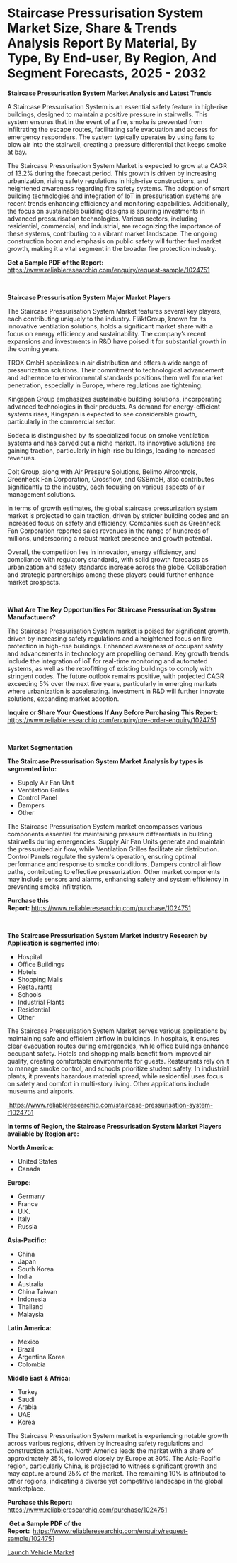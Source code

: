 <p><h1>Staircase Pressurisation System Market Size, Share & Trends Analysis Report By Material, By Type, By End-user, By Region, And Segment Forecasts, 2025 - 2032</h1></p><p><strong>Staircase Pressurisation System Market Analysis and Latest Trends</strong></p>
<p><p>A Staircase Pressurisation System is an essential safety feature in high-rise buildings, designed to maintain a positive pressure in stairwells. This system ensures that in the event of a fire, smoke is prevented from infiltrating the escape routes, facilitating safe evacuation and access for emergency responders. The system typically operates by using fans to blow air into the stairwell, creating a pressure differential that keeps smoke at bay.</p><p>The Staircase Pressurisation System Market is expected to grow at a CAGR of 13.2% during the forecast period. This growth is driven by increasing urbanization, rising safety regulations in high-rise constructions, and heightened awareness regarding fire safety systems. The adoption of smart building technologies and integration of IoT in pressurisation systems are recent trends enhancing efficiency and monitoring capabilities. Additionally, the focus on sustainable building designs is spurring investments in advanced pressurisation technologies. Various sectors, including residential, commercial, and industrial, are recognizing the importance of these systems, contributing to a vibrant market landscape. The ongoing construction boom and emphasis on public safety will further fuel market growth, making it a vital segment in the broader fire protection industry.</p></p>
<p><strong>Get a Sample PDF of the Report:&nbsp;</strong> <a href="https://www.reliableresearchiq.com/enquiry/request-sample/1024751?utm_campaign=2265&utm_medium=2&utm_source=Github&utm_content=ia&utm_term=06032025&utm_id=staircase-pressurisation-system">https://www.reliableresearchiq.com/enquiry/request-sample/1024751</a></p>
<p>&nbsp;</p>
<p><strong>Staircase Pressurisation System Major Market Players</strong></p>
<p><p>The Staircase Pressurisation System Market features several key players, each contributing uniquely to the industry. FläktGroup, known for its innovative ventilation solutions, holds a significant market share with a focus on energy efficiency and sustainability. The company’s recent expansions and investments in R&D have poised it for substantial growth in the coming years.</p><p>TROX GmbH specializes in air distribution and offers a wide range of pressurization solutions. Their commitment to technological advancement and adherence to environmental standards positions them well for market penetration, especially in Europe, where regulations are tightening.</p><p>Kingspan Group emphasizes sustainable building solutions, incorporating advanced technologies in their products. As demand for energy-efficient systems rises, Kingspan is expected to see considerable growth, particularly in the commercial sector.</p><p>Sodeca is distinguished by its specialized focus on smoke ventilation systems and has carved out a niche market. Its innovative solutions are gaining traction, particularly in high-rise buildings, leading to increased revenues.</p><p>Colt Group, along with Air Pressure Solutions, Belimo Aircontrols, Greenheck Fan Corporation, Crossflow, and GSBmbH, also contributes significantly to the industry, each focusing on various aspects of air management solutions.</p><p>In terms of growth estimates, the global staircase pressurization system market is projected to gain traction, driven by stricter building codes and an increased focus on safety and efficiency. Companies such as Greenheck Fan Corporation reported sales revenues in the range of hundreds of millions, underscoring a robust market presence and growth potential.</p><p>Overall, the competition lies in innovation, energy efficiency, and compliance with regulatory standards, with solid growth forecasts as urbanization and safety standards increase across the globe. Collaboration and strategic partnerships among these players could further enhance market prospects.</p></p>
<p>&nbsp;</p>
<p><strong>What Are The Key Opportunities For Staircase Pressurisation System Manufacturers?</strong></p>
<p><p>The Staircase Pressurisation System market is poised for significant growth, driven by increasing safety regulations and a heightened focus on fire protection in high-rise buildings. Enhanced awareness of occupant safety and advancements in technology are propelling demand. Key growth trends include the integration of IoT for real-time monitoring and automated systems, as well as the retrofitting of existing buildings to comply with stringent codes. The future outlook remains positive, with projected CAGR exceeding 5% over the next five years, particularly in emerging markets where urbanization is accelerating. Investment in R&D will further innovate solutions, expanding market adoption.</p></p>
<p><strong>Inquire or Share Your Questions If Any Before Purchasing This Report:</strong> <a href="https://www.reliableresearchiq.com/enquiry/pre-order-enquiry/1024751?utm_campaign=2265&utm_medium=2&utm_source=Github&utm_content=ia&utm_term=06032025&utm_id=staircase-pressurisation-system">https://www.reliableresearchiq.com/enquiry/pre-order-enquiry/1024751</a></p>
<p>&nbsp;</p>
<p><strong>Market Segmentation</strong></p>
<p><strong>The Staircase Pressurisation System Market Analysis by types is segmented into:</strong></p>
<p><ul><li>Supply Air Fan Unit</li><li>Ventilation Grilles</li><li>Control Panel</li><li>Dampers</li><li>Other</li></ul></p>
<p><p>The Staircase Pressurisation System market encompasses various components essential for maintaining pressure differentials in building stairwells during emergencies. Supply Air Fan Units generate and maintain the pressurized air flow, while Ventilation Grilles facilitate air distribution. Control Panels regulate the system's operation, ensuring optimal performance and response to smoke conditions. Dampers control airflow paths, contributing to effective pressurization. Other market components may include sensors and alarms, enhancing safety and system efficiency in preventing smoke infiltration.</p></p>
<p><strong>Purchase this Report:&nbsp;</strong><a href="https://www.reliableresearchiq.com/purchase/1024751?utm_campaign=2265&utm_medium=2&utm_source=Github&utm_content=ia&utm_term=06032025&utm_id=staircase-pressurisation-system">https://www.reliableresearchiq.com/purchase/1024751</a></p>
<p>&nbsp;</p>
<p><strong>The Staircase Pressurisation System Market Industry Research by Application is segmented into:</strong></p>
<p><ul><li>Hospital</li><li>Office Buildings</li><li>Hotels</li><li>Shopping Malls</li><li>Restaurants</li><li>Schools</li><li>Industrial Plants</li><li>Residential</li><li>Other</li></ul></p>
<p><p>The Staircase Pressurisation System Market serves various applications by maintaining safe and efficient airflow in buildings. In hospitals, it ensures clear evacuation routes during emergencies, while office buildings enhance occupant safety. Hotels and shopping malls benefit from improved air quality, creating comfortable environments for guests. Restaurants rely on it to manage smoke control, and schools prioritize student safety. In industrial plants, it prevents hazardous material spread, while residential uses focus on safety and comfort in multi-story living. Other applications include museums and airports.</p></p>
<p><a href="https://www.reliableresearchiq.com/staircase-pressurisation-system-r1024751?utm_campaign=2265&utm_medium=2&utm_source=Github&utm_content=ia&utm_term=06032025&utm_id=staircase-pressurisation-system">&nbsp;https://www.reliableresearchiq.com/staircase-pressurisation-system-r1024751</a></p>
<p><strong>In terms of Region, the Staircase Pressurisation System Market Players available by Region are:</strong></p>
<p>
    <p> <strong> North America: </strong>
        <ul>
            <li>United States</li>
            <li>Canada</li>
        </ul>
        </p> 
    <p> <strong> Europe: </strong>
        <ul>
            <li>Germany</li>
            <li>France</li>
            <li>U.K.</li>
            <li>Italy</li>
            <li>Russia</li>
        </ul>
        </p> 
    <p> <strong> Asia-Pacific: </strong>
        <ul>
            <li>China</li>
            <li>Japan</li>
            <li>South Korea</li>
            <li>India</li>
            <li>Australia</li>
            <li>China Taiwan</li>
            <li>Indonesia</li>
            <li>Thailand</li>
            <li>Malaysia</li>
        </ul>
        </p> 
    <p> <strong> Latin America: </strong>
        <ul>
            <li>Mexico</li>
            <li>Brazil</li>
            <li>Argentina Korea</li>
            <li>Colombia</li>
        </ul>
        </p> 
    <p> <strong> Middle East & Africa: </strong>
        <ul>
            <li>Turkey</li>
            <li>Saudi</li>
            <li>Arabia</li>
            <li>UAE</li>
            <li>Korea</li>
        </ul>
    </p>
    </p>
<p><p>The Staircase Pressurisation System market is experiencing notable growth across various regions, driven by increasing safety regulations and construction activities. North America leads the market with a share of approximately 35%, followed closely by Europe at 30%. The Asia-Pacific region, particularly China, is projected to witness significant growth and may capture around 25% of the market. The remaining 10% is attributed to other regions, indicating a diverse yet competitive landscape in the global marketplace.</p></p>
<p><strong>Purchase this Report: </strong><a href="https://www.reliableresearchiq.com/purchase/1024751?utm_campaign=2265&utm_medium=2&utm_source=Github&utm_content=ia&utm_term=06032025&utm_id=staircase-pressurisation-system">https://www.reliableresearchiq.com/purchase/1024751</a></p>
<p>&nbsp;<strong>Get a Sample PDF of the Report:&nbsp;&nbsp;</strong><a href="https://www.reliableresearchiq.com/enquiry/request-sample/1024751?utm_campaign=2265&utm_medium=2&utm_source=Github&utm_content=ia&utm_term=06032025&utm_id=staircase-pressurisation-system">https://www.reliableresearchiq.com/enquiry/request-sample/1024751</a></p>
<p><strong></strong></p>
<p><p><a href="https://github.com/MariaWashington76/Market-Research-Report-List-1/blob/main/launch-vehicle-market.md?utm_campaign=2265&utm_medium=2&utm_source=Github&utm_content=ia&utm_term=06032025&utm_id=staircase-pressurisation-system">Launch Vehicle Market</a></p></p>